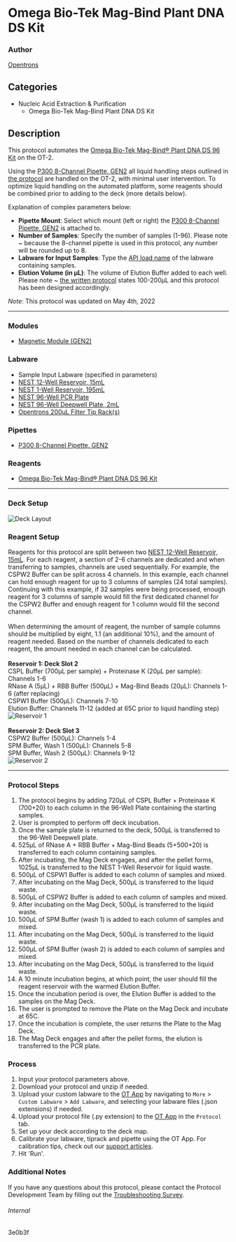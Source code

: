 # Omega Bio-Tek Mag-Bind Plant DNA DS Kit

### Author
[Opentrons](https://opentrons.com/)

## Categories
* Nucleic Acid Extraction & Purification
	* Omega Bio-Tek Mag-Bind Plant DNA DS Kit

## Description
This protocol automates the [Omega Bio-Tek Mag-Bind® Plant DNA DS 96 Kit](https://www.omegabiotek.com/product/plant-extraction-mag-bind-plant-dna-ds-96/) on the OT-2.

Using the [P300 8-Channel Pipette, GEN2](https://shop.opentrons.com/8-channel-electronic-pipette/) all liquid handling steps outlined in [the protocol](https://s3.amazonaws.com/pf-upload-01/u-4256/0/2021-12-14/kf03tt7/Omega%20BioTek%20Mag-Bind%20Plant%20DNA%20extraction%20automation%20protocol.pdf) are handled on the OT-2, with minimal user intervention. To optimize liquid handling on the automated platform, some reagents should be combined prior to adding to the deck (more details below).

Explanation of complex parameters below:
* **Pipette Mount**: Select which mount (left or right) the [P300 8-Channel Pipette, GEN2](https://shop.opentrons.com/8-channel-electronic-pipette/) is attached to.
* **Number of Samples**: Specify the number of samples (1-96). Please note ~ because the 8-channel pipette is used in this protocol, any number will be rounded up to 8.
* **Labware for Input Samples**: Type the [API load name](https://support.opentrons.com/en/articles/3136506-using-labware-in-your-protocols) of the labware containing samples.
* **Elution Volume (in µL)**: The volume of Elution Buffer added to each well. Please note ~ [the written protocol](https://s3.amazonaws.com/pf-upload-01/u-4256/0/2021-12-14/kf03tt7/Omega%20BioTek%20Mag-Bind%20Plant%20DNA%20extraction%20automation%20protocol.pdf) states 100-200µL and this protocol has been designed accordingly.

*Note*: This protocol was updated on May 4th, 2022

---

### Modules
* [Magnetic Module (GEN2)](https://shop.opentrons.com/collections/hardware-modules/products/magdeck)

### Labware
* Sample Input Labware (specified in parameters)
* [NEST 12-Well Reservoir, 15mL](https://shop.opentrons.com/nest-12-well-reservoirs-15-ml/)
* [NEST 1-Well Reservoir, 195mL](https://shop.opentrons.com/nest-1-well-reservoirs-195-ml/)
* [NEST 96-Well PCR Plate](https://shop.opentrons.com/nest-0-1-ml-96-well-pcr-plate-full-skirt/)
* [NEST 96-Well Deepwell Plate, 2mL](https://shop.opentrons.com/nest-2-ml-96-well-deep-well-plate-v-bottom/)
* [Opentrons 200µL Filter Tip Rack(s)](https://shop.opentrons.com/opentrons-200ul-filter-tips/)

### Pipettes
* [P300 8-Channel Pipette, GEN2](https://shop.opentrons.com/8-channel-electronic-pipette/)


### Reagents
* [Omega Bio-Tek Mag-Bind® Plant DNA DS 96 Kit](https://www.omegabiotek.com/product/plant-extraction-mag-bind-plant-dna-ds-96/)

---

### Deck Setup
![Deck Layout](https://opentrons-protocol-library-website.s3.amazonaws.com/custom-README-images/3e0bef/3e0bef_deck.png)

### Reagent Setup
Reagents for this protocol are split between two [NEST 12-Well Reservoir, 15mL](https://shop.opentrons.com/nest-12-well-reservoirs-15-ml/). For each reagent, a section of 2-6 channels are dedicated and when transferring to samples, channels are used sequentially. For example, the CSPW2 Buffer can be split across 4 channels. In this example, each channel can hold enough reagent for up to 3 columns of samples (24 total samples). Continuing with this example, if 32 samples were being processed, enough reagent for 3 columns of sample would fill the first dedicated channel for the CSPW2 Buffer and enough reagent for 1 column would fill the second channel.</br>
</br>
When determining the amount of reagent, the number of sample columns should be multiplied by eight, 1.1 (an additional 10%), and the amount of reagent needed. Based on the number of channels dedicated to each reagent, the amount needed in each channel can be calculated.</br>
</br>
**Reservoir 1: Deck Slot 2**</br>
CSPL Buffer (700µL per sample) + Proteinase K (20µL per sample): Channels 1-6</br>
RNase A (5µL) + RBB Buffer (500µL) + Mag-Bind Beads (20µL): Channels 1-6 (after replacing)</br>
CSPW1 Buffer (500µL): Channels 7-10</br>
Elution Buffer: Channels 11-12 (added at 65C prior to liquid handling step)</br>
![Reservoir 1](https://opentrons-protocol-library-website.s3.amazonaws.com/custom-README-images/3e0bef/3e0bef_res1.png)
</br>
</br>
**Reservoir 2: Deck Slot 3**</br>
CSPW2 Buffer (500µL): Channels 1-4</br>
SPM Buffer, Wash 1 (500µL): Channels 5-8</br>
SPM Buffer, Wash 2 (500µL): Channels 9-12</br>
![Reservoir 2](https://opentrons-protocol-library-website.s3.amazonaws.com/custom-README-images/3e0bef/3e0bef_res2.png)

---

### Protocol Steps
1. The protocol begins by adding 720µL of CSPL Buffer + Proteinase K (700+20) to each column in the 96-Well Plate containing the starting samples.
2. User is prompted to perform off deck incubation.
3. Once the sample plate is returned to the deck, 500µL is transferred to the 96-Well Deepwell plate.
4. 525µL of RNase A + RBB Buffer + Mag-Bind Beads (5+500+20) is transferred to each column containing samples.
5. After incubating, the Mag Deck engages, and after the pellet forms, 1025µL is transferred to the NEST 1-Well Reservoir for liquid waste.
6. 500µL of CSPW1 Buffer is added to each column of samples and mixed.
7. After incubating on the Mag Deck, 500µL is transferred to the liquid waste.
8. 500µL of CSPW2 Buffer is added to each column of samples and mixed.
9. After incubating on the Mag Deck, 500µL is transferred to the liquid waste.
10. 500µL of SPM Buffer (wash 1) is added to each column of samples and mixed.
11. After incubating on the Mag Deck, 500µL is transferred to the liquid waste.
12. 500µL of SPM Buffer (wash 2) is added to each column of samples and mixed.
13. After incubating on the Mag Deck, 500µL is transferred to the liquid waste.
14. A 10 minute incubation begins, at which point, the user should fill the reagent reservoir with the warmed Elution Buffer.
15. Once the incubation period is over, the Elution Buffer is added to the samples on the Mag Deck.
16. The user is prompted to remove the Plate on the Mag Deck and incubate at 65C.
17. Once the incubation is complete, the user returns the Plate to the Mag Deck.
18. The Mag Deck engages and after the pellet forms, the elution is transferred to the PCR plate.

### Process
1. Input your protocol parameters above.
2. Download your protocol and unzip if needed.
3. Upload your custom labware to the [OT App](https://opentrons.com/ot-app) by navigating to `More` > `Custom Labware` > `Add Labware`, and selecting your labware files (.json extensions) if needed.
4. Upload your protocol file (.py extension) to the [OT App](https://opentrons.com/ot-app) in the `Protocol` tab.
5. Set up your deck according to the deck map.
6. Calibrate your labware, tiprack and pipette using the OT App. For calibration tips, check out our [support articles](https://support.opentrons.com/en/collections/1559720-guide-for-getting-started-with-the-ot-2).
7. Hit 'Run'.

### Additional Notes
If you have any questions about this protocol, please contact the Protocol Development Team by filling out the [Troubleshooting Survey](https://protocol-troubleshooting.paperform.co/).

###### Internal
3e0b3f
